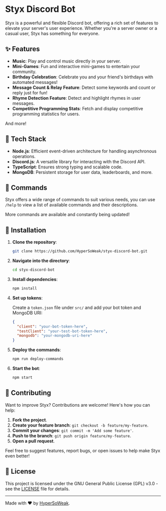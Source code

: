 # Styx Discord Bot

Styx is a powerful and flexible Discord bot, offering a rich set of features to elevate your server's user experience. Whether you're a server owner or a casual user, Styx has something for everyone.

## ✨ Features

- **Music**: Play and control music directly in your server.
- **Mini-Games**: Fun and interactive mini-games to entertain your community.
- **Birthday Celebration**: Celebrate you and your friend's birthdays with automated messages!
- **Message Count & Relay Feature**: Detect some keywords and count or reply just for fun!
- **Rhyme Detection Feature**: Detect and highlight rhymes in user messages.
- **Competitive Programming Stats**: Fetch and display competitive programming statistics for users.

And more!

## 🔧 Tech Stack

- **Node.js**: Efficient event-driven architecture for handling asynchronous operations.
- **Discord.js**: A versatile library for interacting with the Discord API.
- **TypeScript**: Ensures strong typing and scalable code.
- **MongoDB**: Persistent storage for user data, leaderboards, and more.

## 📝 Commands

Styx offers a wide range of commands to suit various needs, you can use `/help` to view a list of available commands and their descriptions.

More commands are available and constantly being updated!

## 🚀 Installation

1. **Clone the repository**:

   ```bash
   git clone https://github.com/HyperSoWeak/styx-discord-bot.git
   ```

2. **Navigate into the directory**:

   ```bash
   cd styx-discord-bot
   ```

3. **Install dependencies**:

   ```bash
   npm install
   ```

4. **Set up tokens**:

   Create a `token.json` file under `src/` and add your bot token and MongoDB URI:

   ```json
   {
     "client": "your-bot-token-here",
     "testClient": "your-test-bot-token-here",
     "mongodb": "your-mongodb-uri-here"
   }
   ```

5. **Deploy the commands**:

   ```bash
   npm run deploy-commands
   ```

6. **Start the bot**:

   ```bash
   npm start
   ```

## 🤝 Contributing

Want to improve Styx? Contributions are welcome! Here's how you can help:

1. **Fork the project**.
2. **Create your feature branch**: `git checkout -b feature/my-feature`.
3. **Commit your changes**: `git commit -m 'Add some feature'`.
4. **Push to the branch**: `git push origin feature/my-feature`.
5. **Open a pull request**.

Feel free to suggest features, report bugs, or open issues to help make Styx even better!

## 📄 License

This project is licensed under the GNU General Public License (GPL) v3.0 - see the [LICENSE](./LICENSE) file for details.

---

Made with ❤️ by [HyperSoWeak](https://github.com/HyperSoWeak).
